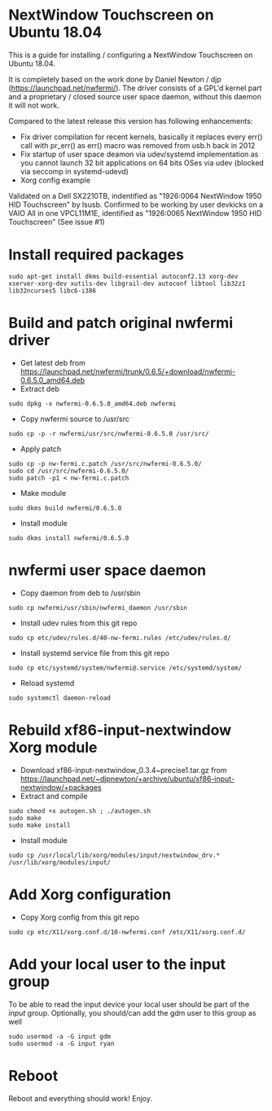 # NextWindow Touchscreen on Ubuntu 18.04

This is a guide for installing / configuring a NextWindow Touchscreen on Ubuntu 18.04.

It is completely based on the work done by Daniel Newton / djp (https://launchpad.net/nwfermi/).
The driver consists of a GPL'd kernel part and a proprietary / closed source user space daemon, without this daemon it will not work.

Compared to the latest release this version has following enhancements:

- Fix driver compilation for recent kernels, basically it replaces every err() call with pr_err() as err() macro was removed from usb.h back in 2012
- Fix startup of user space deamon via udev/systemd implementation as you cannot launch 32 bit applications on 64 bits OSes via udev (blocked via seccomp in systemd-udevd)
- Xorg config example

Validated on a Dell SX2210TB, indentified as "1926:0064 NextWindow 1950 HID Touchscreen" by lsusb.
Confirmed to be working by user devkicks on a VAIO All in one VPCL11M1E, identified as "1926:0065 NextWindow 1950 HID Touchscreen" (See issue #1) 

# Install required packages

```
sudo apt-get install dkms build-essential autoconf2.13 xorg-dev xserver-xorg-dev xutils-dev libgrail-dev autoconf libtool lib32z1 lib32ncurses5 libc6-i386
```

# Build and patch original nwfermi driver

- Get latest deb from https://launchpad.net/nwfermi/trunk/0.6.5/+download/nwfermi-0.6.5.0_amd64.deb
- Extract deb
```
sudo dpkg -x nwfermi-0.6.5.0_amd64.deb nwfermi
```
- Copy nwfermi source to /usr/src
```
sudo cp -p -r nwfermi/usr/src/nwfermi-0.6.5.0 /usr/src/
```
- Apply patch
```
sudo cp -p nw-fermi.c.patch /usr/src/nwfermi-0.6.5.0/
sudo cd /usr/src/nwfermi-0.6.5.0/
sudo patch -p1 < nw-fermi.c.patch
```
- Make module
```
sudo dkms build nwfermi/0.6.5.0
```
- Install module
```
sudo dkms install nwfermi/0.6.5.0
```

# nwfermi user space daemon

- Copy daemon from deb to /usr/sbin
```
sudo cp nwfermi/usr/sbin/nwfermi_daemon /usr/sbin
```
- Install udev rules from this git repo
```
sudo cp etc/udev/rules.d/40-nw-fermi.rules /etc/udev/rules.d/
```
- Install systemd service file from this git repo
```
sudo cp etc/systemd/system/nwfermi@.service /etc/systemd/system/
```
- Reload systemd
```
sudo systemctl daemon-reload
```

# Rebuild xf86-input-nextwindow Xorg module

- Download xf86-input-nextwindow_0.3.4~precise1.tar.gz from https://launchpad.net/~djpnewton/+archive/ubuntu/xf86-input-nextwindow/+packages
- Extract and compile
```
sudo chmod +x autogen.sh ; ./autogen.sh
sudo make
sudo make install
```
- Install module
```
sudo cp /usr/local/lib/xorg/modules/input/nextwindow_drv.* /usr/lib/xorg/modules/input/
```

# Add Xorg configuration
- Copy Xorg config from this git repo
```
sudo cp etc/X11/xorg.conf.d/10-nwfermi.conf /etc/X11/xorg.conf.d/
```

# Add your local user to the input group

To be able to read the input device your local user should be part of the *input* group.
Optionally, you should/can add the gdm user to this group as well

```
sudo usermod -a -G input gdm
sudo usermod -a -G input ryan
```

# Reboot

Reboot and everything should work! Enjoy.
